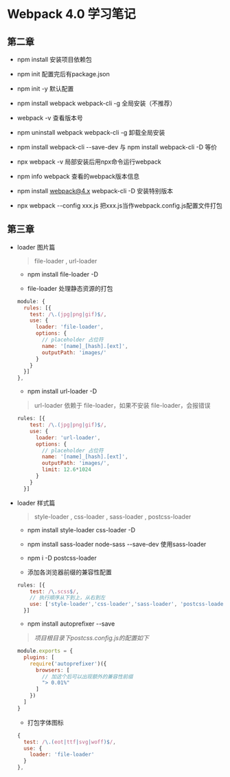 # **Webpack 4.0 学习笔记**

## **第二章**
- npm install 安装项目依赖包  

- npm init 配置完后有package.json
- npm init -y 默认配置
- npm install webpack webpack-cli -g 全局安装（不推荐）
- webpack -v 查看版本号
- npm uninstall webpack webpack-cli -g 卸载全局安装
- npm install webpack-cli --save-dev 与 npm install webpack-cli -D 等价
- npx webpack -v 局部安装后用npx命令运行webpack
- npm info webpack 查看的webpack版本信息
- npm install webpack@4.x webpack-cli -D 安装特别版本
- npx webpack --config xxx.js 把xxx.js当作webpack.config.js配置文件打包

## **第三章**

- loader 图片篇
  >file-loader , url-loader 
  - npm install file-loader -D 

  - file-loader 处理静态资源的打包

  ```javascript
  module: {
    rules: [{
      test: /\.(jpg|png|gif)$/,
      use: {
        loader: 'file-loader',
        options: {
          // placeholder 占位符
          name: '[name]_[hash].[ext]',
          outputPath: 'images/'
        }
      }
    }]
  },
  ```

  - npm install url-loader -D
  >url-loader 依赖于 file-loader，如果不安装 file-loader，会报错误
  
  ```javascript
  rules: [{
      test: /\.(jpg|png|gif)$/,
      use: {
        loader: 'url-loader',
        options: {
          // placeholder 占位符
          name: '[name]_[hash].[ext]',
          outputPath: 'images/',
          limit: 12.6*1024
        }
      }
    }]
  ```
- loader 样式篇 
  >style-loader , css-loader , sass-loader , postcss-loader 
  - npm install style-loader css-loader -D
  
  - npm install sass-loader node-sass --save-dev 使用sass-loader
  - npm i -D postcss-loader
  - 添加各浏览器前缀的兼容性配置
  ```javascript
  rules: [{
      test: /\.scss$/,     
      // 执行顺序从下到上，从右到左
      use: ['style-loader','css-loader','sass-loader', 'postcss-loader']
    }]
  ```
  - npm install autoprefixer --save
  >*项目根目录下postcss.config.js的配置如下*
  ```javascript
  module.exports = {
    plugins: [
      require('autoprefixer')({
        browsers: [
          // 加这个后可以出现额外的兼容性前缀
          "> 0.01%"
        ]
      })
    ]
  }
  ```
  - 打包字体图标
  ```javascript
  {
    test: /\.(eot|ttf|svg|woff)$/,
    use: {
      loader: 'file-loader'
    }
  },
  ```






